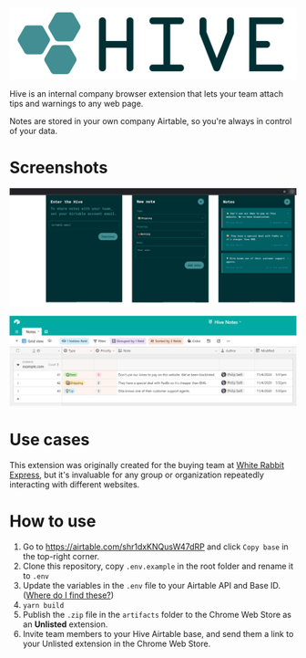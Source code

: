 ![Hive Notes](readme/logo.png)

Hive is an internal company browser extension that lets your team attach tips and warnings to any web page.

Notes are stored in your own company Airtable, so you're always in control of your data.

# Screenshots

![Hive Notes Chrome Extension](readme/screenshot-extension.png)

![Hive Notes Airtable](readme/screenshot-airtable.png)

# Use cases

This extension was originally created for the buying team at [White Rabbit Express](https://www.whiterabbitexpress.com/), but it's invaluable for any group or organization repeatedly interacting with different websites.

# How to use
1. Go to https://airtable.com/shr1dxKNQusW47dRP and click `Copy base` in the top-right corner.
2. Clone this repository, copy `.env.example` in the root folder and rename it to `.env`
3. Update the variables in the `.env` file to your Airtable API and Base ID. ([Where do I find these?](https://help.grow.com/hc/en-us/articles/360015095834-Airtable))
4. `yarn build`
5. Publish the `.zip` file in the `artifacts` folder to the Chrome Web Store as an **Unlisted** extension.
6. Invite team members to your Hive Airtable base, and send them a link to your Unlisted extension in the Chrome Web Store.
